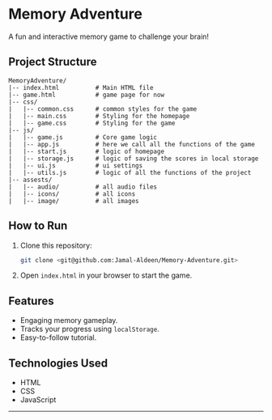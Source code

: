 # Memory Adventure

A fun and interactive memory game to challenge your brain!

## Project Structure
```
MemoryAdventure/
|-- index.html          # Main HTML file
|-- game.html           # game page for now 
|-- css/
|   |-- common.css      # common styles for the game
|   |-- main.css        # Styling for the homepage
|   |-- game.css        # Styling for the game
|-- js/
|   |-- game.js         # Core game logic
|   |-- app.js          # here we call all the functions of the game 
|   |-- start.js        # logic of homepage
|   |-- storage.js      # logic of saving the scores in local storage
|   |-- ui.js           # ui settings
|   |-- utils.js        # logic of all the functions of the project
|-- assests/
|   |-- audio/          # all audio files
|   |-- icons/          # all icons
|   |-- image/          # all images
```

## How to Run
1. Clone this repository:
   ```bash
   git clone <git@github.com:Jamal-Aldeen/Memory-Adventure.git>
   ```
2. Open `index.html` in your browser to start the game.

## Features
- Engaging memory gameplay.
- Tracks your progress using `localStorage`.
- Easy-to-follow tutorial.

## Technologies Used
- HTML
- CSS
- JavaScript

---
